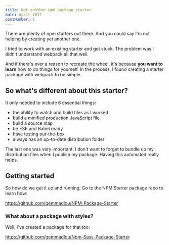 ```yaml
---
title: Not another Npm package starter
date: April 2017
postNumber: 1
---
```


There are plenty of npm starters out there. And you could say I'm not helping by creating yet another one. 
 
I tried to work with an existing starter and got stuck. The problem was I didn't understand webpack all that well.

And if there's ever a reason to recreate the wheel, it's because **you want to learn** how to do things for yourself. In the process, I found creating a starter package with webpack to be simple.
 
## So what's different about this starter?
 
It only needed to include 6 essential things: 
 
- the ability to watch and build files as I worked
- build a minified production JavaScript file  
- build a source map
- be ES6 and Babel ready 
- have testing out-the-box 
- always has an up-to-date distribution folder 
 
The last one was very important. I don't want to forget to bundle up my distribution files when I publish my package. Having this automated really helps.
 
## Getting started 
 
So how do we get it up and running. Go to the NPM Starter package repo to learn how: 
 
https://github.com/gemmadlou/NPM-Package-Starter 
 
### What about a package with styles? 
 
Well, I've created a package for that too:

https://github.com/gemmadlou/Npm-Sass-Package-Starter
